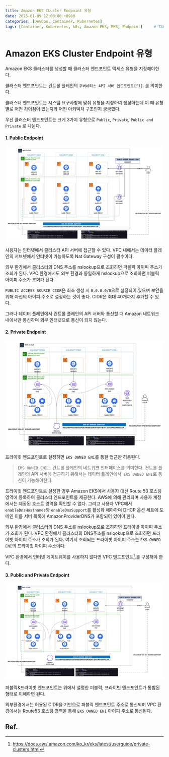 ```yaml
---
title: Amazon EKS CLuster Endpoint 유형
date: 2025-01-09 12:00:00 +0900
categories: [DevOps, Container, Kubernetes]
tags: [Container, Kubernetes, k8s, Amazon EKS, EKS, Endpoint]     # TAG names should always be lowercase
---
```


# Amazon EKS Cluster Endpoint 유형

Amazon EKS 클러스터를 생성할 때 클러스터 엔드포인트 액세스 유형을 지정해야한다.

클러스터 엔드포인트는 컨트롤 플레인의 `쿠버네티스 API 서버 엔드포인트[^1].`를 의미한다. 

클러스터 엔드포인트는 시스템 요구사항에 맞춰 유형을 지정하여 생성하는데 이 때 유형별로 어떤 차이점이 있는지와 어떤 아키텍처 구조인지 궁금했다.

우선 클러스터 엔드포인트는 크게 3가지 유형으로 `Public`, `Private`, `Public and Private` 로 나뉜다.

#### 1. Public Endpoint
![alt text](/assets/img/posts/2025-01-06-Amazon_EKS_Endpoint_Type/public-endpoint.png)

사용자는 인터넷에서 클러스터 API 서버에 접근할 수 있다.
VPC 내에서는 데이터 플레인의 서브넷에서 인터넷이 가능하도록 Nat Gateway 구성이 필수이다.

외부 환경에서 클러스터의 DNS 주소를 nslookup으로 조회하면 퍼블릭 아이피 주소가 조회가 된다.
VPC 환경에서도 외부 환경과 동일하게 nslookup으로 조회하면 퍼블릭 아이피 주소가 조회가 된다.

`PUBLIC ACCESS SOURCE CIDR`은 최초 생성 시 `0.0.0.0/0`으로 설정되어 있으며 보안을 위해 자신의 아이피 주소로 설정하는 것이 좋다.
CIDR은 최대 40개까지 추가할 수 있다.

그러나 데이터 플레인에서 컨트롤 플레인의 API 서버와 통신할 때 Amazon 네트워크 내에서만 통신하며 외부 인터넷으로 통신이 되지 않는다.

#### 2. Private Endpoint
![alt text](/assets/img/posts/2025-01-06-Amazon_EKS_Endpoint_Type/private-endpoint.png)

프라이빗 엔드포인트로 설정하면 `EKS OWNED ENI`를 통한 접근만 허용된다.
> `EKS OWNED ENI`는 컨트롤 플레인의 네트워크 인터페이스를 의미한다.
컨트롤 플레인의 API 서버에 접근하기 위해서는 데이터 플레인에서` EKS OWNED ENI`로 통신이 가능해야한다.

프라이빗 엔드포인트로 설정한 경우 Amazon EKS에서 사용자 대신 Route 53 호스팅 영역에 등록하여 클러스터 엔드포인트를 제공한다. AWS에 의해 관리되며 사용자 계정에서는 제공된 호스트 영역을 확인할 수 없다.
그리고 사용자 VPC에서 `enableDnsHostnames`와 `enableDnsSupport`를 활성화 해야하며 DHCP 옵션 세트에 도메인 이름 서버 목록에 AmazonProviderDNS가 포함되어 있어야 한다.

외부 환경에서 클러스터의 DNS 주소를 nslookup으로 조히하면 프라이빗 아이피 주소가 조회가 된다.
VPC 환경에서 클러스터의 DNS주소를 nslookup으로 조회하면 프라이빗 아이피 주소가 조회가 된다.
여기서 조회되는 프라이빗 아이피 주소는 `EKS OWNED ENI`의 프라이빗 아이피 주소이다.

VPC 환경에서 인터넷 게이트웨이를 사용하지 않다면 VPC 엔드포인트[^2].를 구성해야 한다.


#### 3. Public and Private Endpoint
![alt text](/assets/img/posts/2025-01-06-Amazon_EKS_Endpoint_Type/public-and-private-endpoint.png)

퍼블릭&프라이빗 엔드포인트는 위에서 설명한 퍼블릭, 프라이빗 엔드포인트가 통합된 형태로 이해하면 된다.

외부환경에서는 허용된 CIDR을 기반으로 퍼블릭 엔드포인트 주소로 통신되며 VPC 환경에서는 Route53 호스팅 영역을 통해 `EKS OWNED ENI` 아이피 주소로 통신된다.



## Ref.
[^1]: https://docs.aws.amazon.com/ko_kr/eks/latest/userguide/cluster-endpoint.html
[^2]: https://docs.aws.amazon.com/ko_kr/eks/latest/userguide/private-clusters.html